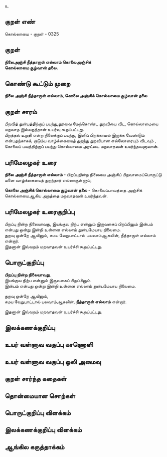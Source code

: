 உ

## குறள் எண் 

கொல்லாமை - குறள் - 0325  

## குறள் 

**நிலைஅஞ்சி நீத்தாருள் எல்லாம் கொலைஅஞ்சிக்  
கொல்லாமை சூழ்வான் தலை.**

## கொண்டு கூட்டும் முறை

**நிலை அஞ்சி நீத்தாருள் எல்லாம், கொலை அஞ்சிக் கொல்லாமை சூழ்வான் தலை**

## குறள் சாரம் 

பிறவித் துன்பத்திற்குப் பயந்து,துரவை மேற்கொண்ட துறவியை விட, கொல்லாமையை மறவாத இல்லறத்தான் உயர்வு கூறப்பட்டது.   
பிறத்தல் உறுதி என்ற நிலைக்குப் பயந்து, இனிப் பிறக்காமல் இருக்க வேண்டும் என்பதற்காகக், குடும்ப வாழ்க்கையைத் துறந்து துறவியான எல்லோரையும் விடவும் , கோலைப் பவத்திற்குப் பயந்து கொல்லாமை அரட்டை மறவாதவன் உயர்ந்தவனாவான்.    

## பரிமேலழகர் உரை

**நிலை அஞ்சி நீத்தாருள் எல்லாம்** - பிறப்புநின்ற நிலையை அஞ்சிப் பிறவாமைப்பொருட்டு மனை வாழ்க்கையைத் துறந்தார் எல்லாருள்ளும்,  

**கொலை அஞ்சிக் கொல்லாமை சூழ்வான் தலை** - கொலைப்பாவத்தை அஞ்சிக் கொல்லாமைஆகிய அறத்தை மறவாதவன் உயர்ந்தவன்.  

## பரிமேலழகர் உரைகுறிப்பு   

பிறப்பு நின்ற நிலையாவது, இயங்குவ நிற்ப என்னும் இருவகைப் பிறப்பினும் இன்பம் என்பது ஒன்று இன்றி உள்ளன எல்லாம் துன்பமேயாய நிலைமை.   
துறவு ஒன்றே ஆயினும், சமய வேறுபாட்டால் பலவாம்ஆகலின், நீத்தாருள் எல்லாம் என்றார்.  
இதனான் இவ்வறம் மறவாதவன் உயர்ச்சி கூறப்பட்டது.  

## பொருட்குறிப்பு 

**பிறப்பு நின்ற நிலையாவது**,   
இயங்குவ நிற்ப என்னும் இருவகைப் பிறப்பினும்   
இன்பம் என்பது ஒன்று இன்றி உள்ளன எல்லாம் துன்பமேயாய நிலைமை.   

துறவு ஒன்றே ஆயினும்,   
சமய வேறுபாட்டால் பலவாம்ஆகலின், **நீத்தாருள் எல்லாம்** என்றார்.  

இதனான் இவ்வறம் மறவாதவன் உயர்ச்சி கூறப்பட்டது.  

## இலக்கணக்குறிப்பு  


## உயர் வள்ளுவ வகுப்பு காணொளி


## உயர் வள்ளுவ வகுப்பு ஒலி அமைவு 

 
## குறள் சார்ந்த கதைகள் 


## தொன்மையான சொற்கள்


## பொருட்குறிப்பு விளக்கம்


## இலக்கணக்குறிப்பு விளக்கம்


## ஆங்கில கருத்தாக்கம் 


